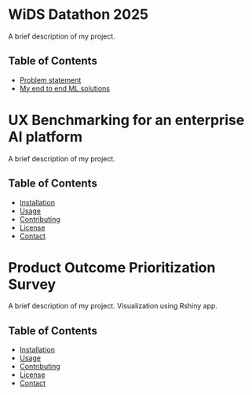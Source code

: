 # WiDS Datathon 2025 

A brief description of my project.

## Table of Contents

- [Problem statement](https://www.kaggle.com/competitions/widsdatathon2025/discussion?sort=hotness)
- [My end to end ML solutions](#link)

# UX Benchmarking for an enterprise AI platform 

A brief description of my project.

## Table of Contents

- [Installation](#installation)
- [Usage](#usage)
- [Contributing](#contributing)
- [License](#license)
- [Contact](#contact)

# Product Outcome Prioritization Survey 

A brief description of my project. Visualization using Rshiny app.

## Table of Contents

- [Installation](#installation)
- [Usage](#usage)
- [Contributing](#contributing)
- [License](#license)
- [Contact](#contact)

